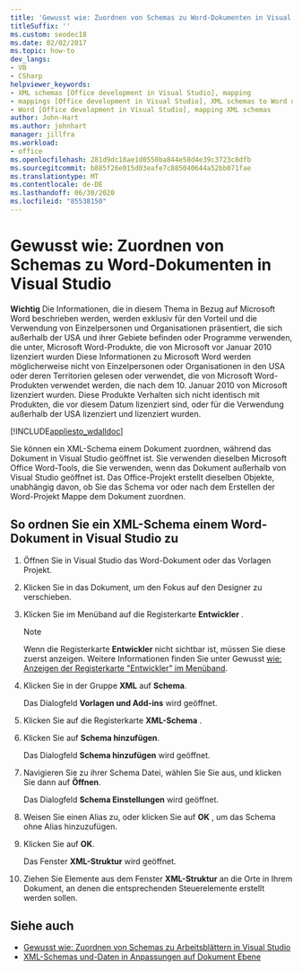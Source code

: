 ```yaml
---
title: 'Gewusst wie: Zuordnen von Schemas zu Word-Dokumenten in Visual Studio'
titleSuffix: ''
ms.custom: seodec18
ms.date: 02/02/2017
ms.topic: how-to
dev_langs:
- VB
- CSharp
helpviewer_keywords:
- XML schemas [Office development in Visual Studio], mapping
- mappings [Office development in Visual Studio], XML schemas to Word documents
- Word [Office development in Visual Studio], mapping XML schemas
author: John-Hart
ms.author: johnhart
manager: jillfra
ms.workload:
- office
ms.openlocfilehash: 281d9dc18ae1d0550ba844e58d4e39c3723c8dfb
ms.sourcegitcommit: b885f26e015d03eafe7c885040644a52bb071fae
ms.translationtype: MT
ms.contentlocale: de-DE
ms.lasthandoff: 06/30/2020
ms.locfileid: "85538150"
---
```

# <a name="how-to-map-schemas-to-word-documents-inside-visual-studio"></a>Gewusst wie: Zuordnen von Schemas zu Word-Dokumenten in Visual Studio
  **Wichtig** Die Informationen, die in diesem Thema in Bezug auf Microsoft Word beschrieben werden, werden exklusiv für den Vorteil und die Verwendung von Einzelpersonen und Organisationen präsentiert, die sich außerhalb der USA und ihrer Gebiete befinden oder Programme verwenden, die unter, Microsoft Word-Produkte, die von Microsoft vor Januar 2010 lizenziert wurden Diese Informationen zu Microsoft Word werden möglicherweise nicht von Einzelpersonen oder Organisationen in den USA oder deren Territorien gelesen oder verwendet, die von Microsoft Word-Produkten verwendet werden, die nach dem 10. Januar 2010 von Microsoft lizenziert wurden. Diese Produkte Verhalten sich nicht identisch mit Produkten, die vor diesem Datum lizenziert sind, oder für die Verwendung außerhalb der USA lizenziert und lizenziert wurden.

 [!INCLUDE[appliesto_wdalldoc](../vsto/includes/appliesto-wdalldoc-md.md)]

 Sie können ein XML-Schema einem Dokument zuordnen, während das Dokument in Visual Studio geöffnet ist. Sie verwenden dieselben Microsoft Office Word-Tools, die Sie verwenden, wenn das Dokument außerhalb von Visual Studio geöffnet ist. Das Office-Projekt erstellt dieselben Objekte, unabhängig davon, ob Sie das Schema vor oder nach dem Erstellen der Word-Projekt Mappe dem Dokument zuordnen.

## <a name="to-map-an-xml-schema-to-a-word-document-in-visual-studio"></a>So ordnen Sie ein XML-Schema einem Word-Dokument in Visual Studio zu

1. Öffnen Sie in Visual Studio das Word-Dokument oder das Vorlagen Projekt.

2. Klicken Sie in das Dokument, um den Fokus auf den Designer zu verschieben.

3. Klicken Sie im Menüband auf die Registerkarte **Entwickler** .

    > [!NOTE]
    > Wenn die Registerkarte **Entwickler** nicht sichtbar ist, müssen Sie diese zuerst anzeigen. Weitere Informationen finden Sie unter Gewusst [wie: Anzeigen der Registerkarte "Entwickler" im Menüband](../vsto/how-to-show-the-developer-tab-on-the-ribbon.md).

4. Klicken Sie in der Gruppe **XML** auf **Schema**.

     Das Dialogfeld **Vorlagen und Add-ins** wird geöffnet.

5. Klicken Sie auf die Registerkarte **XML-Schema** .

6. Klicken Sie auf **Schema hinzufügen**.

     Das Dialogfeld **Schema hinzufügen** wird geöffnet.

7. Navigieren Sie zu ihrer Schema Datei, wählen Sie Sie aus, und klicken Sie dann auf **Öffnen**.

     Das Dialogfeld **Schema Einstellungen** wird geöffnet.

8. Weisen Sie einen Alias zu, oder klicken Sie auf **OK** , um das Schema ohne Alias hinzuzufügen.

9. Klicken Sie auf **OK**.

     Das Fenster **XML-Struktur** wird geöffnet.

10. Ziehen Sie Elemente aus dem Fenster **XML-Struktur** an die Orte in Ihrem Dokument, an denen die entsprechenden Steuerelemente erstellt werden sollen.

## <a name="see-also"></a>Siehe auch
- [Gewusst wie: Zuordnen von Schemas zu Arbeitsblättern in Visual Studio](../vsto/how-to-map-schemas-to-worksheets-inside-visual-studio.md)
- [XML-Schemas und-Daten in Anpassungen auf Dokument Ebene](../vsto/xml-schemas-and-data-in-document-level-customizations.md)
